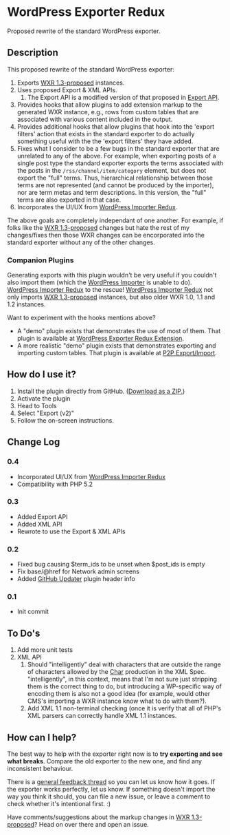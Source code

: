 # WordPress Exporter Redux
Proposed rewrite of the standard WordPress exporter.

## Description

This proposed rewrite of the standard WordPress exporter:

1. Exports [WXR 1.3-proposed][] instances.
1. Uses proposed Export & XML APIs.
   1. The Export API is a modified version of that proposed in [Export API][].
1. Provides hooks that allow plugins to add extension markup to the generated WXR
	instance, e.g., rows from custom tables that are associated with various content
	included in the output.  
1. Provides additional hooks that allow plugins that hook into the 'export filters' action
	that exists in the standard exporter to do actually something useful with the
	the 'export filters' they have added.
1. Fixes what I consider to be a few bugs in the standard exporter that are unrelated to
	any of the above.  For example, when exporting posts of a single post type the
	standard exporter exports the terms associated with the posts in the `/rss/channel/item/category`
	element, but does not export the "full" terms.  Thus, hierarchical relationship between
	those terms are not represented (and cannot be produced by the importer), nor are term metas
	and term descriptions.  In this version, the "full" terms are also exported in that case.
1. Incorporates the UI/UX from [WordPress Importer Redux][].

The above goals are completely independant of one another.  For example, if folks like the [WXR 1.3-proposed][]
changes but hate the rest of my changes/fixes then those WXR changes can be encorporated
into the standard exporter without any of the other changes.

### Companion Plugins ###

Generating exports with this plugin wouldn't be very useful if you couldn't also import them
(which the [WordPress Importer][] is unable to do).  [WordPress Importer Redux][] to the rescue!
[WordPress Importer Redux][] not only imports [WXR 1.3-proposed] instances, but also
older WXR 1.0, 1.1 and 1.2 instances.

Want to experiment with the hooks mentions above?

* A "demo" plugin exists that demonstrates the use of most of them.  That plugin is available at
	[WordPress Exporter Redux Extension][].
* A more realistic "demo" plugin exists that demonstrates exporting and importing custom tables.  That plugin is available at
	[P2P Export/Import][].

[WordPress Importer Redux]: https://github.com/pbiron/wordpress-importer-v2
[WordPress Importer]: https://wordpress.org/plugins/wordpress-importer/
[WordPress Exporter Redux Extension]: https://github.com/pbiron/wordpress-exporter-v2-extension
[P2P Export/Import]: https://github.com/pbiron/p2p-export-import
[WXR 1.3-proposed]: https://github.com/pbiron/wxr/1.3-proposed
[XML Infoset]: http://www.w3.org/TR/xml-infoset/
[XML Schema 1.1]: https://www.w3.org/TR/xmlschema11-1
[XML Schema 1.0]: https://www.w3.org/TR/xmlschema-1
[GitHub Updater]: https://github.com/afragen/github-updater
[Trac Ticket 39237]: https://core.trac.wordpress.org/ticket/39237#comment:8
[Export API]: https://core.trac.wordpress.org/attachment/ticket/22435/export.5.diff

## How do I use it?

1. Install the plugin directly from GitHub. ([Download as a ZIP.](https://github.com/pbiron/WordPress-Importer/archive/master.zip))
2. Activate the plugin
3. Head to Tools
4. Select "Export (v2)"
5. Follow the on-screen instructions.

## Change Log

### 0.4

* Incorporated UI/UX from [WordPress Importer Redux][]
* Compatibility with PHP 5.2

### 0.3

* Added Export API
* Added XML API
* Rewrote to use the Export & XML APIs

### 0.2

* Fixed bug causing $term_ids to be unset when $post_ids is empty
* Fix base/@href for Network admin screens
* Added [GitHub Updater][] plugin header info

### 0.1

* Init commit

## To Do's ##

1. Add more unit tests
1. XML API
	1. Should "intelligently" deal with characters that are outside the range of
	   characters allowed by the [Char](https://www.w3.org/TR/xml/#NT-Char) production
	   in the XML Spec.  "intelligently", in this context,
	   means that I'm not sure just stripping them is the correct thing to do, but introducing
	   a WP-specific way of encoding them is also not a good idea (for example, would
	   other CMS's importing a WXR instance know what to do with them?).
	2. Add XML 1.1 non-terminal checking (once it is verify that all of PHP's XML parsers
	   can correctly handle XML 1.1 instances.

## How can I help?

The best way to help with the exporter right now is to **try exporting and see what breaks**. Compare the old exporter to the new one, and find any inconsistent behaviour.

There is a [general feedback thread](https://github.com/pbiron/wordpress-exporter-v2/issues/1) so you can let us know how it goes. If the exporter works perfectly, let us know. If something doesn't import the way you think it should, you can file a new issue, or leave a comment to check whether it's intentional first. :)

Have comments/suggestions about the markup changes in [WXR 1.3-proposed]?  Head on over there and open an issue.
